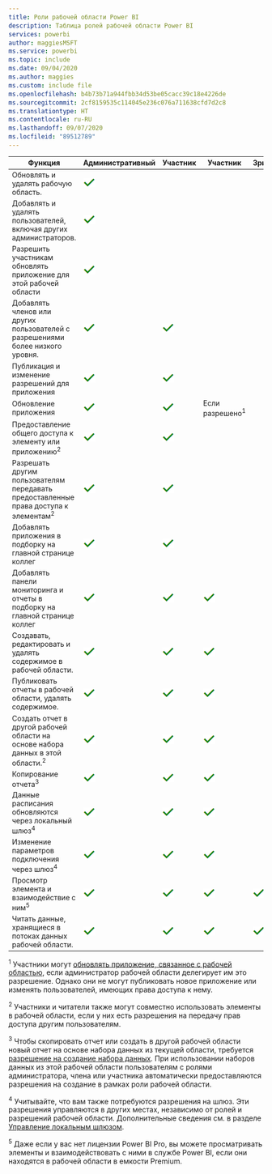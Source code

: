 ```yaml
---
title: Роли рабочей области Power BI
description: Таблица ролей рабочей области Power BI
services: powerbi
author: maggiesMSFT
ms.service: powerbi
ms.topic: include
ms.date: 09/04/2020
ms.author: maggies
ms.custom: include file
ms.openlocfilehash: b4b73b71a944fbb34d53be05cacc39c18e4226de
ms.sourcegitcommit: 2cf8159535c114045e236c076a711638cfd7d2c8
ms.translationtype: HT
ms.contentlocale: ru-RU
ms.lasthandoff: 09/07/2020
ms.locfileid: "89512789"
---
```

|Функция   | Административный  | Участник  | Участник  | Зритель |
|---|---|---|---|---|
| Обновлять и удалять рабочую область.  | ![Флажок "Да"](media/power-bi-workspace-roles-table/green-checkmark.png) |   |   |   | 
| Добавлять и удалять пользователей, включая других администраторов.  |  ![Флажок "Да"](media/power-bi-workspace-roles-table/green-checkmark.png) |   |   |   |
| Разрешить участникам обновлять приложение для этой рабочей области  |  ![Флажок "Да"](media/power-bi-workspace-roles-table/green-checkmark.png) |   |   |   |
| Добавлять членов или других пользователей с разрешениями более низкого уровня.  |  ![Флажок "Да"](media/power-bi-workspace-roles-table/green-checkmark.png) | ![Флажок "Да"](media/power-bi-workspace-roles-table/green-checkmark.png)  |   |   |
| Публикация и изменение разрешений для приложения |  ![Флажок "Да"](media/power-bi-workspace-roles-table/green-checkmark.png) | ![Флажок "Да"](media/power-bi-workspace-roles-table/green-checkmark.png)  |   |   |
| Обновление приложения |  ![Флажок "Да"](media/power-bi-workspace-roles-table/green-checkmark.png) | ![Флажок "Да"](media/power-bi-workspace-roles-table/green-checkmark.png)  |  Если разрешено<sup>1</sup>  |   |
| Предоставление общего доступа к элементу или приложению<sup>2</sup> |  ![Флажок "Да"](media/power-bi-workspace-roles-table/green-checkmark.png) | ![Флажок "Да"](media/power-bi-workspace-roles-table/green-checkmark.png)  |   |   |
| Разрешать другим пользователям передавать предоставленные права доступа к элементам<sup>2</sup> |  ![Флажок "Да"](media/power-bi-workspace-roles-table/green-checkmark.png) | ![Флажок "Да"](media/power-bi-workspace-roles-table/green-checkmark.png)  |   |   |
| Добавлять приложения в подборку на главной странице коллег |  ![Флажок "Да"](media/power-bi-workspace-roles-table/green-checkmark.png) | ![Флажок "Да"](media/power-bi-workspace-roles-table/green-checkmark.png)  |   |   |
| Добавлять панели мониторинга и отчеты в подборку на главной странице коллег |  ![Флажок "Да"](media/power-bi-workspace-roles-table/green-checkmark.png) | ![Флажок "Да"](media/power-bi-workspace-roles-table/green-checkmark.png)  | ![Флажок "Да"](media/power-bi-workspace-roles-table/green-checkmark.png) |   |
| Создавать, редактировать и удалять содержимое в рабочей области.  |  ![Флажок "Да"](media/power-bi-workspace-roles-table/green-checkmark.png) | ![Флажок "Да"](media/power-bi-workspace-roles-table/green-checkmark.png)  | ![Флажок "Да"](media/power-bi-workspace-roles-table/green-checkmark.png)  |   |
| Публиковать отчеты в рабочей области, удалять содержимое.  |  ![Флажок "Да"](media/power-bi-workspace-roles-table/green-checkmark.png) | ![Флажок "Да"](media/power-bi-workspace-roles-table/green-checkmark.png)  | ![Флажок "Да"](media/power-bi-workspace-roles-table/green-checkmark.png)  |   |
| Создать отчет в другой рабочей области на основе набора данных в этой области.<sup>2</sup> |  ![Флажок "Да"](media/power-bi-workspace-roles-table/green-checkmark.png) | ![Флажок "Да"](media/power-bi-workspace-roles-table/green-checkmark.png)  | ![Флажок "Да"](media/power-bi-workspace-roles-table/green-checkmark.png)  |   |
| Копирование отчета<sup>3</sup> | ![Флажок "Да"](media/power-bi-workspace-roles-table/green-checkmark.png) | ![Флажок "Да"](media/power-bi-workspace-roles-table/green-checkmark.png) | ![Флажок "Да"](media/power-bi-workspace-roles-table/green-checkmark.png) |  |
| Данные расписания обновляются через локальный шлюз<sup>4</sup> | ![Флажок "Да"](media/power-bi-workspace-roles-table/green-checkmark.png) | ![Флажок "Да"](media/power-bi-workspace-roles-table/green-checkmark.png) | ![Флажок "Да"](media/power-bi-workspace-roles-table/green-checkmark.png) |  |
| Изменение параметров подключения через шлюз<sup>4</sup> | ![Флажок "Да"](media/power-bi-workspace-roles-table/green-checkmark.png) | ![Флажок "Да"](media/power-bi-workspace-roles-table/green-checkmark.png) | ![Флажок "Да"](media/power-bi-workspace-roles-table/green-checkmark.png) |  |
| Просмотр элемента и взаимодействие с ним<sup>5</sup> |  ![Флажок "Да"](media/power-bi-workspace-roles-table/green-checkmark.png) | ![Флажок "Да"](media/power-bi-workspace-roles-table/green-checkmark.png)  | ![Флажок "Да"](media/power-bi-workspace-roles-table/green-checkmark.png)  | ![Флажок "Да"](media/power-bi-workspace-roles-table/green-checkmark.png)  |
| Читать данные, хранящиеся в потоках данных рабочей области. | ![Флажок "Да"](media/power-bi-workspace-roles-table/green-checkmark.png) | ![Флажок "Да"](media/power-bi-workspace-roles-table/green-checkmark.png) | ![Флажок "Да"](media/power-bi-workspace-roles-table/green-checkmark.png) | ![Флажок "Да"](media/power-bi-workspace-roles-table/green-checkmark.png) |

<sup>1</sup> Участники могут [обновлять приложение, связанное с рабочей областью](../collaborate-share/service-create-the-new-workspaces.md#allow-contributors-to-update-the-app), если администратор рабочей области делегирует им это разрешение. Однако они не могут публиковать новое приложение или изменять пользователей, имеющих права доступа к нему.

<sup>2</sup> Участники и читатели также могут совместно использовать элементы в рабочей области, если у них есть разрешения на передачу прав доступа другим пользователям.

<sup>3</sup> Чтобы скопировать отчет или создать в другой рабочей области новый отчет на основе набора данных из текущей области, требуется [разрешение на создание набора данных](../connect-data/service-datasets-build-permissions.md). При использовании наборов данных из этой рабочей области пользователям с ролями администратора, члена или участника автоматически предоставляются разрешения на создание в рамках роли рабочей области.

<sup>4</sup> Учитывайте, что вам также потребуются разрешения на шлюз. Эти разрешения управляются в других местах, независимо от ролей и разрешений рабочей области. Дополнительные сведения см. в разделе [Управление локальным шлюзом](https://docs.microsoft.com/data-integration/gateway/service-gateway-manage).

<sup>5</sup> Даже если у вас нет лицензии Power BI Pro, вы можете просматривать элементы и взаимодействовать с ними в службе Power BI, если они находятся в рабочей области в емкости Premium.
